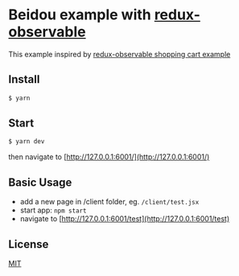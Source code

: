 # Beidou example with [redux-observable](https://github.com/redux-observable/redux-observable)

This example inspired by [redux-observable shopping cart example](https://github.com/redux-observable/redux-observable/blob/master/examples/redux-observable-shopping-cart/README.md)

## Install

```bash
$ yarn
```

## Start

```bash
$ yarn dev
```

then navigate to [http://127.0.0.1:6001/](http://127.0.0.1:6001/)

## Basic Usage

- add a new page in /client folder, eg. `/client/test.jsx`
- start app: `npm start`
- navigate to [http://127.0.0.1:6001/test](http://127.0.0.1:6001/test)

## License

[MIT](LICENSE)
